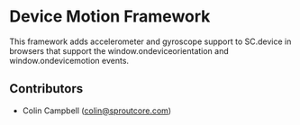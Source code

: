 Device Motion Framework
=======================
 
This framework adds accelerometer and gyroscope support to SC.device in
browsers that support the window.ondeviceorientation and
window.ondevicemotion events.


## Contributors

- Colin Campbell (<colin@sproutcore.com>)